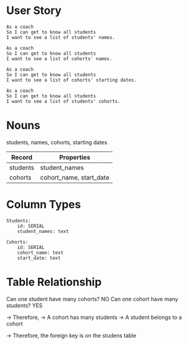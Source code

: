 # User Story
```
As a coach
So I can get to know all students
I want to see a list of students' names.

As a coach
So I can get to know all students
I want to see a list of cohorts' names.

As a coach
So I can get to know all students
I want to see a list of cohorts' starting dates.

As a coach
So I can get to know all students
I want to see a list of students' cohorts.
```

# Nouns
students, names, cohorts, starting dates

| Record                | Properties              |
| --------------------- | ----------------------  |
| students              | student_names           |
| cohorts               | cohort_name, start_date |

# Column Types
```
Students:
    id: SERIAL
    student_names: text

Cohorts:
    id: SERIAL
    cohort_name: text
    start_date: text
```

# Table Relationship
Can one student have many cohorts? NO
Can one cohort have many students? YES

-> Therefore,
-> A cohort has many students
-> A student belongs to a cohort

-> Therefore, the foreign key is on the studens table